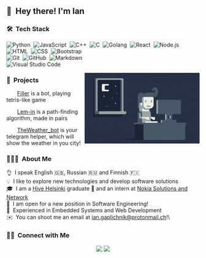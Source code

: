 ## 👋 &nbsp;Hey there! I'm Ian

### 🛠 &nbsp;Tech Stack

![Python](https://img.shields.io/badge/-Python-333333?style=flat&logo=python)&nbsp;
![JavaScript](https://img.shields.io/badge/-JavaScript-333333?style=flat&logo=javascript)&nbsp;
![C++](https://img.shields.io/badge/-C++-333333?style=flat&logo=C%2B%2B&logoColor=00599C)&nbsp;
![C](https://img.shields.io/badge/-C-333333?style=flat&logo=C&logoColor=00599C)&nbsp;
![Golang](https://img.shields.io/badge/-Go-333333?style=flat&logo=Go&logoColor=00599C)&nbsp;
![React](https://img.shields.io/badge/-React-333333?style=flat&logo=react)&nbsp;
![Node.js](https://img.shields.io/badge/-Node.js-333333?style=flat&logo=node.js)&nbsp;
![HTML](https://img.shields.io/badge/-HTML-333333?style=flat&logo=HTML5)&nbsp;
![CSS](https://img.shields.io/badge/-CSS-333333?style=flat&logo=CSS3&logoColor=1572B6)&nbsp;
![Bootstrap](https://img.shields.io/badge/-Bootstrap-333333?style=flat&logo=bootstrap&logoColor=563D7C)\
![Git](https://img.shields.io/badge/-Git-333333?style=flat&logo=git)&nbsp;
![GitHub](https://img.shields.io/badge/-GitHub-333333?style=flat&logo=github)&nbsp;
![Markdown](https://img.shields.io/badge/-Markdown-333333?style=flat&logo=markdown)\
![Visual Studio Code](https://img.shields.io/badge/-Visual%20Studio%20Code-333333?style=flat&logo=visual-studio-code&logoColor=007ACC)&nbsp;

<img alt="Night Coding" src="https://raw.githubusercontent.com/AVS1508/AVS1508/master/assets/Night-Coding.gif" align="right"/>

### 🔨 &nbsp;Projects
<p>&emsp;&emsp;<a href="https://github.com/IanGaplichnik/42_Filler">Filler</a> is a bot, playing tetris-like game
<p>&emsp;&emsp;<a href="https://github.com/HenronenGIT/lem-in">Lem-in</a> is a path-finding algorithm, made in pairs</p>
<p>&emsp;&emsp;<a href="https://github.com/IanGaplichnik/TheWeatherReport_bot">TheWeather_bot</a> is your telegram helper, which will show the weather in you city!</p>

### 👨🏻‍💻 &nbsp;About Me
👌 &nbsp;I speak English 🇬🇧, Russian 🇷🇺 and Finnish 🇫🇮\
💡 &nbsp;I like to explore new technologies and develop software solutions\
🎓 &nbsp;I am a <a href="https://www.hive.fi/">Hive Helsinki</a> graduate :honeybee: and an intern at <a href="https://www.nokia.com/networks/mobile-networks/">Nokia Solutions and Network</a>\
📩 &nbsp;I am open for a new position in Software Engineering!\
🌱 &nbsp;Experienced in Embedded Systems and Web Development\
✉️ &nbsp;You can shoot me an email at <a href="mailto:ian.gaplichnik@protonmail.ch">ian.gaplichnik@protonmail.ch</a>!\

### 🤝🏻 &nbsp;Connect with Me

<p align="center">
<a href="https://www.linkedin.com/in/iangaplichnik/"><img src="https://img.shields.io/badge/-Ian%20Gaplichnik-0077B5?style=flat-square&logo=Linkedin&logoColor=white"/></a>
<a href="mailto:ian.gaplichnik@protonmail.ch"><img src="https://img.shields.io/badge/-ian.gaplichnik@protonmail.ch-702963?style=flat-square&logo=Protonmail&logoColor=white"/></a>
</p>
